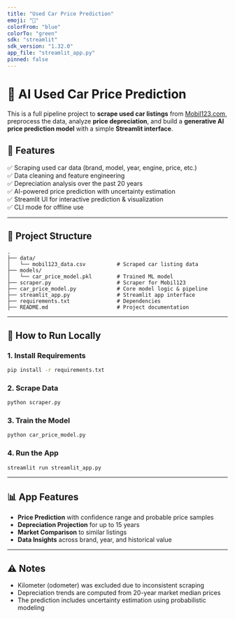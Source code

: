 ```yaml
---
title: "Used Car Price Prediction"
emoji: "🚗"
colorFrom: "blue"
colorTo: "green"
sdk: "streamlit"
sdk_version: "1.32.0"
app_file: "streamlit_app.py"
pinned: false
---
```


# 🚗 AI Used Car Price Prediction

This is a full pipeline project to **scrape used car listings** from [Mobil123.com](https://www.mobil123.com), preprocess the data, analyze **price depreciation**, and build a **generative AI price prediction model** with a simple **Streamlit interface**.

## 🧪 Features

✅ Scraping used car data (brand, model, year, engine, price, etc.)  
✅ Data cleaning and feature engineering  
✅ Depreciation analysis over the past 20 years  
✅ AI-powered price prediction with uncertainty estimation  
✅ Streamlit UI for interactive prediction & visualization  
✅ CLI mode for offline use

---

## 📁 Project Structure

```
.
├── data/
│   └── mobil123_data.csv          # Scraped car listing data
├── models/
│   └── car_price_model.pkl        # Trained ML model
├── scraper.py                     # Scraper for Mobil123
├── car_price_model.py             # Core model logic & pipeline
├── streamlit_app.py               # Streamlit app interface
├── requirements.txt               # Dependencies
├── README.md                      # Project documentation
```

---

## 🚀 How to Run Locally

### 1. Install Requirements

```bash
pip install -r requirements.txt
```

### 2. Scrape Data

```bash
python scraper.py
```

### 3. Train the Model

```bash
python car_price_model.py
```

### 4. Run the App

```bash
streamlit run streamlit_app.py
```

---

## 📊 App Features

- **Price Prediction** with confidence range and probable price samples
- **Depreciation Projection** for up to 15 years
- **Market Comparison** to similar listings
- **Data Insights** across brand, year, and historical value

---

## ⚠️ Notes

- Kilometer (odometer) was excluded due to inconsistent scraping
- Depreciation trends are computed from 20-year market median prices
- The prediction includes uncertainty estimation using probabilistic modeling